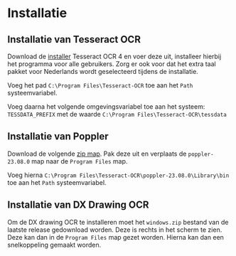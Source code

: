 # Installatie

## Installatie van Tesseract OCR

Download de [installer](https://digi.bib.uni-mannheim.de/tesseract/tesseract-ocr-w64-setup-v4.1.0.20190314.exe) 
Tesseract OCR 4 en voer deze uit, installeer hierbij het programma voor alle gebruikers. Zorg
er ook voor dat het extra taal pakket voor Nederlands wordt geselecteerd
tijdens de installatie.

Voeg het pad  `C:\Program Files\Tesseract-OCR` toe aan het `Path` systeemvariabel.

Voeg daarna het volgende omgevingsvariabel toe aan het systeem: 
`TESSDATA_PREFIX` met de waarde `C:\Program Files\Tesseract-OCR\tessdata`

## Installatie van Poppler

Download de volgende [zip map](https://github.com/oschwartz10612/poppler-windows/releases/download/v23.08.0-0/Release-23.08.0-0.zip).
Pak deze uit en verplaats de `poppler-23.08.0` map naar de `Program Files` map.

Voeg hierna `C:\Program Files\Tesseract-OCR\poppler-23.08.0\Library\bin` toe aan het `Path` 
systeemvariabel.

## Installatie van DX Drawing OCR

Om de DX drawing OCR te installeren moet het `windows.zip` bestand van de laatste
release gedownload worden. Deze is rechts in het scherm te zien. Deze kan
dan in de `Program Files` map gezet worden. Hierna kan dan een snelkoppeling gemaakt worden.
